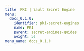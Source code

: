 ```yaml
---
title: PKI | Vault Secret Engine
menu:
  docs_0.1.0:
    identifier: pki-secret-engines
    name: PKI
    parent: secret-engines-guides
    weight: 50
menu_name: docs_0.1.0
---
```

